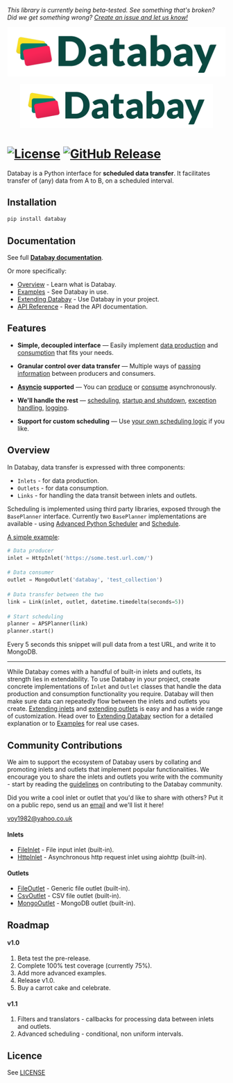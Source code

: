 *This library is currently being beta-tested. See something that's broken? Did we get something wrong? [Create an issue and let us know!][issues]*

![Test Image 1](databay_title.png)

<p align="center" style="margin: 10px 30px 40px;">
    <img src="/databay_title.png" alt="Databay title" title="Databay title"/>
</p>

# <a name="databay"></a> [![License](https://img.shields.io/badge/License-Apache%202.0-blue.svg)](https://opensource.org/licenses/Apache-2.0) [![GitHub Release](https://img.shields.io/pypi/v/databay?label=version)]()
          


Databay is a Python interface for **scheduled data transfer**. It facilitates transfer of (any) data from A to B, on a scheduled interval.

## Installation

```python
pip install databay
```

## Documentation

See full **[Databay documentation][docs]**.

Or more specifically:

* [Overview][overview] - Learn what is Databay.
* [Examples][examples] - See Databay in use.
* [Extending Databay][extending] - Use Databay in your project.
* [API Reference][api] - Read the API documentation.


## Features

* **Simple, decoupled interface** — Easily implement [data production][extending_inlets] and [consumption][extending_outlets] that fits your needs.

* **Granular control over data transfer** — Multiple ways of [passing information][records] between producers and consumers.

* **[Asyncio][asyncio] supported** — You can [produce][async_inlet] or [consume][async_outlet] asynchronously.

* **We'll handle the rest** — [scheduling][scheduling], [startup and shutdown][startup_and_shutdown], [exception handling][exceptions], [logging][logging].

* **Support for custom scheduling** — Use [your own scheduling logic][extending_base_planner] if you like.


  
## Overview

In Databay, data transfer is expressed with three components:

* `Inlets` - for data production.
* `Outlets` - for data consumption.
* `Links` - for handling the data transit between inlets and outlets.

Scheduling is implemented using third party libraries, exposed through the `BasePlanner` interface. Currently two `BasePlanner` implementations are available - using [Advanced Python Scheduler][aps] and [Schedule][schedule].

[A simple example][simple_example]:

```python
# Data producer
inlet = HttpInlet('https://some.test.url.com/')

# Data consumer
outlet = MongoOutlet('databay', 'test_collection')

# Data transfer between the two
link = Link(inlet, outlet, datetime.timedelta(seconds=5))

# Start scheduling
planner = APSPlanner(link)
planner.start()
```

Every 5 seconds this snippet will pull data from a test URL, and write it to MongoDB.

---- 

While Databay comes with a handful of built-in inlets and outlets, its strength lies in extendability. To use Databay in your project, create concrete implementations of `Inlet` and `Outlet` classes that handle the data production and consumption functionality you require. Databay will then make sure data can repeatedly flow between the inlets and outlets you create. [Extending inlets][extending_inlets] and [extending outlets][extending_outlets] is easy and has a wide range of customization. Head over to [Extending Databay][extending] section for a detailed explanation or to [Examples][examples] for real use cases. 

## <a name="community"></a>Community Contributions

We aim to support the ecosystem of Databay users by collating and promoting inlets and outlets that implement popular functionalities. We encourage you to share the inlets and outlets you write with the community - start by reading the [guidelines][community_docs] on contributing to the Databay community.

Did you write a cool inlet or outlet that you'd like to share with others? Put it on a public repo, send us an [email][voy1982_email] and we'll list it here!

[voy1982@yahoo.co.uk][voy1982_email]

#### Inlets

* [FileInlet](https://databay.readthedocs.io/en/latest/api/databay/inlets/file_inlet/index.html) - File input inlet (built-in).
* [HttpInlet](https://databay.readthedocs.io/en/latest/api/databay/inlets/http_inlet/index.html) - Asynchronous http request inlet using aiohttp (built-in).

#### Outlets

* [FileOutlet](https://databay.readthedocs.io/en/latest/api/databay/outlets/file_outlet/index.html) - Generic file outlet (built-in).
* [CsvOutlet](https://databay.readthedocs.io/en/latest/api/databay/outlets/csv_outlet/index.html) - CSV file outlet (built-in).
* [MongoOutlet](https://databay.readthedocs.io/en/latest/api/databay/outlets/mongo_outlet/index.html) - MongoDB outlet (built-in).


## <a name="roadmap"></a>Roadmap

#### v1.0
1. Beta test the pre-release.
1. Complete 100% test coverage (currently 75%).
1. Add more advanced examples.
1. Release v1.0.
1. Buy a carrot cake and celebrate.

#### v1.1
1. Filters and translators - callbacks for processing data between inlets and outlets.
1. Advanced scheduling - conditional, non uniform intervals.


## Licence

See [LICENSE](LICENSE)


  [docs]: https://databay.readthedocs.io/
  [overview]: https://databay.readthedocs.io/en/latest/introduction.html#overview
  [examples]: https://databay.readthedocs.io/en/latest/examples.html
  [api]: https://databay.readthedocs.io/en/latest/api/databay/index.html
  [aps]: http://apscheduler.readthedocs.io/
  [schedule]: https://schedule.readthedocs.io/
  [simple_example]: https://databay.readthedocs.io/en/latest/examples.html#simple-usage
  [extending]: https://databay.readthedocs.io/en/latest/extending.html
  [extending_inlets]: https://databay.readthedocs.io/en/latest/extending/extending_inlets.html
  [extending_outlets]: https://databay.readthedocs.io/en/latest/extending/extending_outlets.html
  [asyncio]: https://docs.python.org/3/library/asyncio.html
  [records]: https://databay.readthedocs.io/en/latest/introduction.html#records
  [scheduling]: https://databay.readthedocs.io/en/latest/introduction.html#scheduling
  [exceptions]: https://databay.readthedocs.io/en/latest/introduction.html#exception-handling
  [logging]: https://databay.readthedocs.io/en/latest/introduction.html#logging
  [extending_base_planner]: https://databay.readthedocs.io/en/latest/extending/extending_base_planner.html
  [startup_and_shutdown]: https://databay.readthedocs.io/en/latest/introduction.html#start-and-shutdown
  [async_inlet]: https://databay.readthedocs.io/en/latest/extending/extending_inlets.html#asynchronous-inlet
  [async_outlet]: https://databay.readthedocs.io/en/latest/extending/extending_outlets.html#asynchronous-outlet
  [voy1982_email]: mailto:voy1982@yahoo.co.uk
  [issues]: https://github.com/Voyz/databay/issues
  [community_docs]: https://databay.readthedocs.io/en/latest/extending/community_contributions.html